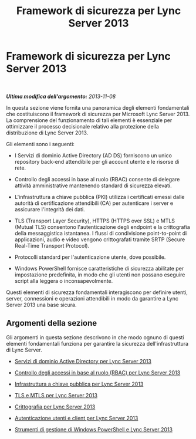 ﻿---
title: Framework di sicurezza per Lync Server 2013
TOCTitle: Framework di sicurezza per Lync Server 2013
ms:assetid: 01131e28-b38e-40d9-8524-06725b9c6608
ms:mtpsurl: https://technet.microsoft.com/it-it/library/Dn481316(v=OCS.15)
ms:contentKeyID: 59682878
ms.date: 08/24/2015
mtps_version: v=OCS.15
ms.translationtype: HT
---

# Framework di sicurezza per Lync Server 2013

 

_**Ultima modifica dell'argomento:** 2013-11-08_

In questa sezione viene fornita una panoramica degli elementi fondamentali che costituiscono il framework di sicurezza per Microsoft Lync Server 2013. La comprensione del funzionamento di tali elementi è essenziale per ottimizzare il processo decisionale relativo alla protezione della distribuzione di Lync Server 2013.

Gli elementi sono i seguenti:

  - I Servizi di dominio Active Directory (AD DS) forniscono un unico repository back-end attendibile per gli account utente e le risorse di rete.

  - Controllo degli accessi in base al ruolo (RBAC) consente di delegare attività amministrative mantenendo standard di sicurezza elevati.

  - L'infrastruttura a chiave pubblica (PKI) utilizza i certificati emessi dalle autorità di certificazione attendibili (CA) per autenticare i server e assicurare l'integrità dei dati.

  - TLS (Transport Layer Security), HTTPS (HTTPS over SSL) e MTLS (Mutual TLS) consentono l'autenticazione degli endpoint e la crittografia della messaggistica istantanea. I flussi di condivisione point-to-point di applicazioni, audio e video vengono crittografati tramite SRTP (Secure Real-Time Transport Protocol).

  - Protocolli standard per l'autenticazione utente, dove possibile.

  - Windows PowerShell fornisce caratteristiche di sicurezza abilitate per impostazione predefinita, in modo che gli utenti non possano eseguire script alla leggera o inconsapevolmente.

Questi elementi di sicurezza fondamentali interagiscono per definire utenti, server, connessioni e operazioni attendibili in modo da garantire a Lync Server 2013 una base sicura.

## Argomenti della sezione

Gli argomenti in questa sezione descrivono in che modo ognuno di questi elementi fondamentali funziona per garantire la sicurezza dell'infrastruttura di Lync Server.

  - [Servizi di dominio Active Directory per Lync Server 2013](lync-server-2013-active-directory-domain-services-for-lync-server.md)

  - [Controllo degli accessi in base al ruolo (RBAC) per Lync Server 2013](lync-server-2013-role-based-access-control-rbac.md)

  - [Infrastruttura a chiave pubblica per Lync Server 2013](lync-server-2013-public-key-infrastructure.md)

  - [TLS e MTLS per Lync Server 2013](lync-server-2013-tls-and-mtls.md)

  - [Crittografia per Lync Server 2013](lync-server-2013-encryption.md)

  - [Autenticazione utenti e client per Lync Server 2013](lync-server-2013-user-and-client-authentication.md)

  - [Strumenti di gestione di Windows PowerShell e Lync Server 2013](lync-server-2013-windows-powershell-and-lync-server-management-tools.md)

